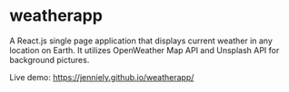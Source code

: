 # weatherapp

A React.js single page application that displays current weather in any location on Earth. It utilizes OpenWeather Map API and Unsplash API for background pictures.

Live demo: https://jenniely.github.io/weatherapp/

